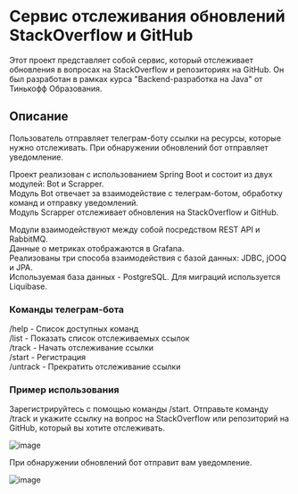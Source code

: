 # Сервис отслеживания обновлений StackOverflow и GitHub


Этот проект представляет собой сервис, который отслеживает обновления в вопросах на StackOverflow и репозиториях на GitHub. Он был разработан в рамках курса "Backend-разработка на Java" от Тинькофф Образования.

## Описание
Пользователь отправляет телеграм-боту ссылки на ресурсы, которые нужно отслеживать. При обнаружении обновлений бот отправляет уведомление.

Проект реализован с использованием Spring Boot и состоит из двух модулей: Bot и Scrapper.  
Модуль Bot отвечает за взаимодействие с телеграм-ботом, обработку команд и отправку уведомлений.  
Модуль Scrapper отслеживает обновления на StackOverflow и GitHub.

Модули взаимодействуют между собой посредством REST API и RabbitMQ.  
Данные о метриках отображаются в Grafana.  
Реализованы три способа взаимодействия с базой данных: JDBC, jOOQ и JPA.  
Используемая база данных - PostgreSQL. Для миграций используется Liquibase.

### Команды телеграм-бота
/help - Список доступных команд  
/list - Показать список отслеживаемых ссылок  
/track - Начать отслеживание ссылки  
/start - Регистрация  
/untrack - Прекратить отслеживание ссылки  
### Пример использования
Зарегистрируйтесь с помощью команды /start.
Отправьте команду /track и укажите ссылку на вопрос на StackOverflow или репозиторий на GitHub, который вы хотите отслеживать.

![image](https://github.com/Corenlix/tinkoff-java-course/assets/58521600/30d5890c-b6dd-4914-a36d-f171f01d624d)

При обнаружении обновлений бот отправит вам уведомление.

![image](https://github.com/Corenlix/tinkoff-java-course/assets/58521600/189ebbde-cd29-44ce-8991-d6e6017412f2)


